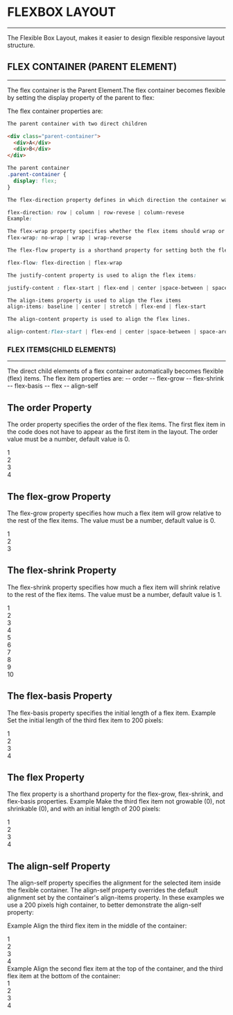 # FLEXBOX LAYOUT
--------------
The Flexible Box Layout, makes it easier to design flexible responsive layout structure.

## FLEX CONTAINER (PARENT ELEMENT)
--------------------------
The flex container is the Parent Element.The flex container becomes flexible by setting the display property of the parent to flex:

The flex container properties are:
```html
The parent container with two direct children

<div class="parent-container">
  <div>A</div>
  <div>B</div>
</div>
```
```css
The parent container 
.parent-container {
  display: flex;
}
```
```css
The flex-direction property defines in which direction the container wants to stack the flex items.

flex-direction: row | column | row-revese | column-revese
Example: 
```
```css
The flex-wrap property specifies whether the flex items should wrap or not.
flex-wrap: no-wrap | wrap | wrap-reverse
```
```css
The flex-flow property is a shorthand property for setting both the flex-direction and flex-wrap properties.

flex-flow: flex-direction | flex-wrap
```
```css
The justify-content property is used to align the flex items:

justify-content : flex-start | flex-end | center |space-between | space-around | space-evenly
```
```css
The align-items property is used to align the flex items
align-items: baseline | center | stretch | flex-end | flex-start
```
```css
The align-content property is used to align the flex lines.

align-content:flex-start | flex-end | center |space-between | space-around | stretch;
```

<!-- The flex-direction Property
----------------------------
The flex-direction property defines in which direction the container wants to stack the flex items.

The flex-wrap Property
-----------------------
The flex-wrap property specifies whether the flex items should wrap or not.

The flex-flow Property
-----------------------
The flex-flow property is a shorthand property for setting both the flex-direction and flex-wrap properties.

The justify-content Property
-----------------------------
The justify-content property is used to align the flex items:

The align-items Property
------------------------
The align-items property is used to align the flex items. -->

### FLEX ITEMS(CHILD ELEMENTS)
------------------------------
The direct child elements of a flex container automatically becomes flexible (flex) items.
The flex item properties are:
-- order
-- flex-grow
-- flex-shrink
-- flex-basis
-- flex
-- align-self

The order Property
------------------
The order property specifies the order of the flex items.
The first flex item in the code does not have to appear as the first item in the layout.
The order value must be a number, default value is 0.
<div class="flex-container">
  <div style="order: 3">1</div>
  <div style="order: 2">2</div>
  <div style="order: 4">3</div>
  <div style="order: 1">4</div>
</div>

The flex-grow Property
----------------------
The flex-grow property specifies how much a flex item will grow relative to the rest of the flex items.
The value must be a number, default value is 0.
<div class="flex-container">
  <div style="flex-grow: 1">1</div>
  <div style="flex-grow: 1">2</div>
  <div style="flex-grow: 8">3</div>
</div>

The flex-shrink Property
------------------------
The flex-shrink property specifies how much a flex item will shrink relative to the rest of the flex items.
The value must be a number, default value is 1.
<div class="flex-container">
  <div>1</div>
  <div>2</div>
  <div style="flex-shrink: 0">3</div>
  <div>4</div>
  <div>5</div>
  <div>6</div>
  <div>7</div>
  <div>8</div>
  <div>9</div>
  <div>10</div>
</div>

The flex-basis Property
------------------------
The flex-basis property specifies the initial length of a flex item.
Example
Set the initial length of the third flex item to 200 pixels:

<div class="flex-container">
  <div>1</div>
  <div>2</div>
  <div style="flex-basis: 200px">3</div>
  <div>4</div>
</div>

The flex Property
------------------
The flex property is a shorthand property for the flex-grow, flex-shrink, and flex-basis properties.
Example
Make the third flex item not growable (0), not shrinkable (0), and with an initial length of 200 pixels:

<div class="flex-container">
  <div>1</div>
  <div>2</div>
  <div style="flex: 0 0 200px">3</div>
  <div>4</div>
</div>

The align-self Property
------------------------
The align-self property specifies the alignment for the selected item inside the flexible container.
The align-self property overrides the default alignment set by the container's align-items property.
In these examples we use a 200 pixels high container, to better demonstrate the align-self property:

Example
Align the third flex item in the middle of the container:

<div class="flex-container">
  <div>1</div>
  <div>2</div>
  <div style="align-self: center">3</div>
  <div>4</div>
</div>
Example
Align the second flex item at the top of the container, and the third flex item at the bottom of the container:

<div class="flex-container">
  <div>1</div>
  <div style="align-self: flex-start">2</div>
  <div style="align-self: flex-end">3</div>
  <div>4</div>
</div>